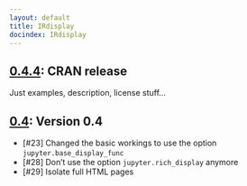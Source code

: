 ```yaml
---
layout: default
title: IRdisplay
docindex: IRdisplay
---
```

## [0.4.4](0.4.4): CRAN release

Just examples, description, license stuff…

## [0.4](0.4): Version 0.4

* [#23] Changed the basic workings to use the option `jupyter.base_display_func`
* [#28] Don’t use the option `jupyter.rich_display` anymore
* [#29] Isolate full HTML pages



